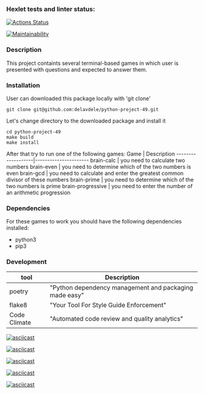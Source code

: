 ### Hexlet tests and linter status:
[![Actions Status](https://github.com/delavdele/python-project-49/workflows/hexlet-check/badge.svg)](https://github.com/delavdele/python-project-49/actions)

[![Maintainability](https://api.codeclimate.com/v1/badges/5295f02a1a0db29e1349/maintainability)](https://codeclimate.com/github/delavdele/python-project-49/maintainability)

### Description 
This project containts several terminal-based games in which user is presented with questions and expected to answer them.   

### Installation
User can downloaded this package locally with 'git clone'
```
git clone git@github.com:delavdele/python-project-49.git
```
Let's change directory to the downloaded package and install it 
```
cd python-project-49
make build 
make install
```
After that try to run one of the following games:
Game               | Description
-------------------|----------------------
brain-calc         | you need to calculate two numbers
brain-even         | you need to determine which of the two numbers is even 
brain-gcd          | you need to calculate and enter the greatest common divisor of these numbers
brain-prime        | you need to determine which of the two numbers is prime
brain-progressive  | you need to enter the number of an arithmetic progression 

 
### Dependencies
For these games to work you should have the following dependencies installed:
* python3 
* pip3 
 
### Development
 
tool            | Description
----------------|----------------------
poetry          | "Python dependency management and packaging made easy"
flake8          | "Your Tool For Style Guide Enforcement"
Code Climate    | "Automated code review and quality analytics"

[![asciicast](https://asciinema.org/a/v2AFHg9peLM3SMWXYdoVot7NO.svg)](https://asciinema.org/a/v2AFHg9peLM3SMWXYdoVot7NO)

[![asciicast](https://asciinema.org/a/YyBHGp9elV9gRRdnAWKUYMnXx.svg)](https://asciinema.org/a/YyBHGp9elV9gRRdnAWKUYMnXx)

[![asciicast](https://asciinema.org/a/4kBCEJdhDeWqW5WPDZReZf7Ct.svg)](https://asciinema.org/a/4kBCEJdhDeWqW5WPDZReZf7Ct)

[![asciicast](https://asciinema.org/a/K5oKyozQBM6SEHNp42n6Pk9Kx.svg)](https://asciinema.org/a/K5oKyozQBM6SEHNp42n6Pk9Kx)

[![asciicast](https://asciinema.org/a/JoLWQFIsLVZ3RGlZAr60kb1Qn.svg)](https://asciinema.org/a/JoLWQFIsLVZ3RGlZAr60kb1Qn)
